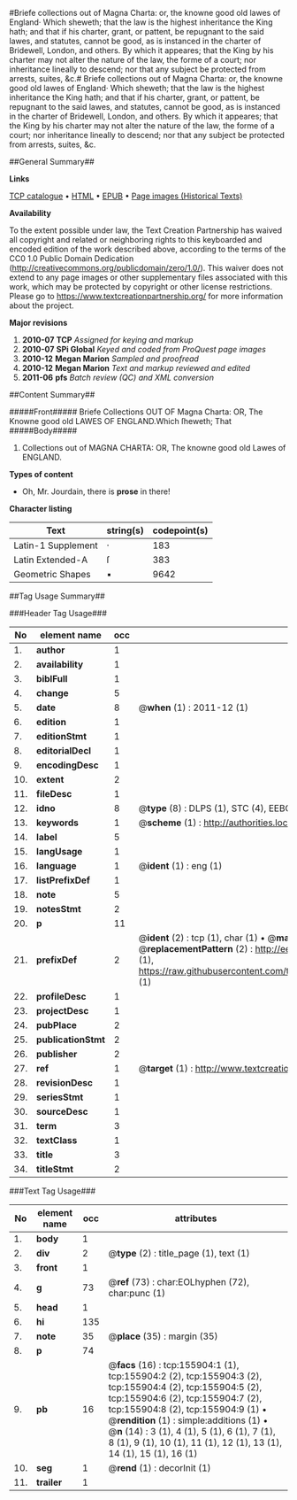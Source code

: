 #Briefe collections out of Magna Charta: or, the knowne good old lawes of England· Which sheweth; that the law is the highest inheritance the King hath; and that if his charter, grant, or pattent, be repugnant to the said lawes, and statutes, cannot be good, as is instanced in the charter of Bridewell, London, and others. By which it appeares; that the King by his charter may not alter the nature of the law, the forme of a court; nor inheritance lineally to descend; nor that any subject be protected from arrests, suites, &c.#
Briefe collections out of Magna Charta: or, the knowne good old lawes of England· Which sheweth; that the law is the highest inheritance the King hath; and that if his charter, grant, or pattent, be repugnant to the said lawes, and statutes, cannot be good, as is instanced in the charter of Bridewell, London, and others. By which it appeares; that the King by his charter may not alter the nature of the law, the forme of a court; nor inheritance lineally to descend; nor that any subject be protected from arrests, suites, &c.

##General Summary##

**Links**

[TCP catalogue](http://www.ota.ox.ac.uk/tcp/)  • 
[HTML](http://tei.it.ox.ac.uk/tcp/Texts-HTML/free/A77/A77413.html)  • 
[EPUB](http://tei.it.ox.ac.uk/tcp/Texts-EPUB/free/A77/A77413.epub) • 
[Page images (Historical Texts)](https://historicaltexts.jisc.ac.uk/eebo-99872221e)

**Availability**

To the extent possible under law, the Text Creation Partnership has waived all copyright and related or neighboring rights to this keyboarded and encoded edition of the work described above, according to the terms of the CC0 1.0 Public Domain Dedication (http://creativecommons.org/publicdomain/zero/1.0/). This waiver does not extend to any page images or other supplementary files associated with this work, which may be protected by copyright or other license restrictions. Please go to https://www.textcreationpartnership.org/ for more information about the project.

**Major revisions**

1. __2010-07__ __TCP__ *Assigned for keying and markup*
1. __2010-07__ __SPi Global__ *Keyed and coded from ProQuest page images*
1. __2010-12__ __Megan Marion__ *Sampled and proofread*
1. __2010-12__ __Megan Marion__ *Text and markup reviewed and edited*
1. __2011-06__ __pfs__ *Batch review (QC) and XML conversion*

##Content Summary##

#####Front#####
Briefe Collections OUT OF Magna Charta: OR, The Knowne good old LAWES OF ENGLAND.Which ſheweth; That
#####Body#####

1. Collections out of MAGNA CHARTA: OR, The knowne good old Lawes of ENGLAND.

**Types of content**

  * Oh, Mr. Jourdain, there is **prose** in there!

**Character listing**


|Text|string(s)|codepoint(s)|
|---|---|---|
|Latin-1 Supplement|·|183|
|Latin Extended-A|ſ|383|
|Geometric Shapes|▪|9642|

##Tag Usage Summary##

###Header Tag Usage###

|No|element name|occ|attributes|
|---|---|---|---|
|1.|__author__|1||
|2.|__availability__|1||
|3.|__biblFull__|1||
|4.|__change__|5||
|5.|__date__|8| @__when__ (1) : 2011-12 (1)|
|6.|__edition__|1||
|7.|__editionStmt__|1||
|8.|__editorialDecl__|1||
|9.|__encodingDesc__|1||
|10.|__extent__|2||
|11.|__fileDesc__|1||
|12.|__idno__|8| @__type__ (8) : DLPS (1), STC (4), EEBO-CITATION (1), PROQUEST (1), VID (1)|
|13.|__keywords__|1| @__scheme__ (1) : http://authorities.loc.gov/ (1)|
|14.|__label__|5||
|15.|__langUsage__|1||
|16.|__language__|1| @__ident__ (1) : eng (1)|
|17.|__listPrefixDef__|1||
|18.|__note__|5||
|19.|__notesStmt__|2||
|20.|__p__|11||
|21.|__prefixDef__|2| @__ident__ (2) : tcp (1), char (1)  •  @__matchPattern__ (2) : ([0-9\-]+):([0-9IVX]+) (1), (.+) (1)  •  @__replacementPattern__ (2) : http://eebo.chadwyck.com/downloadtiff?vid=$1&page=$2 (1), https://raw.githubusercontent.com/textcreationpartnership/Texts/master/tcpchars.xml#$1 (1)|
|22.|__profileDesc__|1||
|23.|__projectDesc__|1||
|24.|__pubPlace__|2||
|25.|__publicationStmt__|2||
|26.|__publisher__|2||
|27.|__ref__|1| @__target__ (1) : http://www.textcreationpartnership.org/docs/. (1)|
|28.|__revisionDesc__|1||
|29.|__seriesStmt__|1||
|30.|__sourceDesc__|1||
|31.|__term__|3||
|32.|__textClass__|1||
|33.|__title__|3||
|34.|__titleStmt__|2||


###Text Tag Usage###

|No|element name|occ|attributes|
|---|---|---|---|
|1.|__body__|1||
|2.|__div__|2| @__type__ (2) : title_page (1), text (1)|
|3.|__front__|1||
|4.|__g__|73| @__ref__ (73) : char:EOLhyphen (72), char:punc (1)|
|5.|__head__|1||
|6.|__hi__|135||
|7.|__note__|35| @__place__ (35) : margin (35)|
|8.|__p__|74||
|9.|__pb__|16| @__facs__ (16) : tcp:155904:1 (1), tcp:155904:2 (2), tcp:155904:3 (2), tcp:155904:4 (2), tcp:155904:5 (2), tcp:155904:6 (2), tcp:155904:7 (2), tcp:155904:8 (2), tcp:155904:9 (1)  •  @__rendition__ (1) : simple:additions (1)  •  @__n__ (14) : 3 (1), 4 (1), 5 (1), 6 (1), 7 (1), 8 (1), 9 (1), 10 (1), 11 (1), 12 (1), 13 (1), 14 (1), 15 (1), 16 (1)|
|10.|__seg__|1| @__rend__ (1) : decorInit (1)|
|11.|__trailer__|1||
